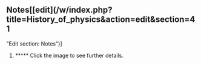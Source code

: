 ## Notes[[edit](/w/index.php?title=History\_of\_physics&action=edit&section=41
"Edit section: Notes")]

 1. \*\*^\*\* Click the image to see further details.
